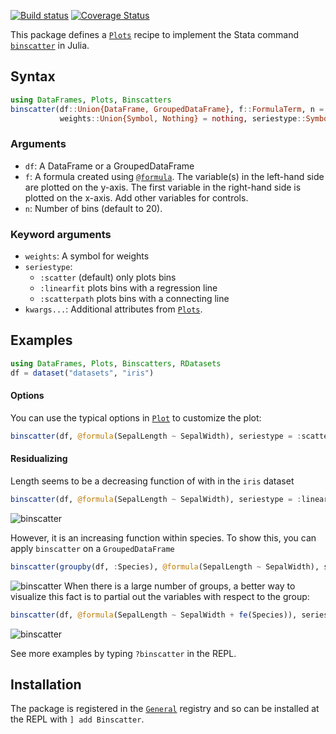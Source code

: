 [![Build status](https://github.com/matthieugomez/Binscatters.jl/workflows/CI/badge.svg)](https://github.com/matthieugomez/Binscatters.jl/actions)
[![Coverage Status](http://codecov.io/github/matthieugomez/Binscatters.jl/coverage.svg?branch=main)](http://codecov.io/github/matthieugomez/Binscatters.jl/?branch=main)

This package defines a [`Plots`](https://github.com/JuliaPlots/Plots.jl) recipe to implement the Stata command [`binscatter`](https://github.com/michaelstepner/binscatter) in Julia.

## Syntax

```julia
using DataFrames, Plots, Binscatters
binscatter(df::Union{DataFrame, GroupedDataFrame}, f::FormulaTerm, n = 20; 
           weights::Union{Symbol, Nothing} = nothing, seriestype::Symbol = :scatter, kwargs...)
```

### Arguments
* `df`: A DataFrame or a GroupedDataFrame
* `f`: A formula created using [`@formula`](@ref). The variable(s) in the left-hand side are plotted on the y-axis. The first variable in the right-hand side is plotted on the x-axis. Add other variables for controls.
* `n`: Number of bins (default to 20).

### Keyword arguments
* `weights`: A symbol for weights
* `seriestype`:
	- `:scatter` (default) only plots bins
	- `:linearfit` plots bins with a regression line
	- `:scatterpath` plots bins with a connecting line
* `kwargs...`: Additional attributes from [`Plots`](http://docs.juliaplots.org/latest/). 


## Examples
```julia
using DataFrames, Plots, Binscatters, RDatasets
df = dataset("datasets", "iris")
```




#### Options
You can use the typical options in [`Plot`](http://docs.juliaplots.org/latest/) to customize the plot:
```julia
binscatter(df, @formula(SepalLength ~ SepalWidth), seriestype = :scatterpath, linecolor = :blue, markercolor = :blue)
```


#### Residualizing
Length seems to be a decreasing function of with in the `iris` dataset
```julia
binscatter(df, @formula(SepalLength ~ SepalWidth), seriestype = :linearfit)
```
![binscatter](http://www.matthieugomez.com/files/p1.png)

However, it is an increasing function within species. To show this, you can apply `binscatter` on a `GroupedDataFrame`
```julia
binscatter(groupby(df, :Species), @formula(SepalLength ~ SepalWidth), seriestype = :linearfit)
```
![binscatter](http://www.matthieugomez.com/files/p2.png)
When there is a large number of groups, a better way to visualize this fact is to partial out the variables with respect to the group:
```julia
binscatter(df, @formula(SepalLength ~ SepalWidth + fe(Species)), seriestype = :linearfit)
```
![binscatter](http://www.matthieugomez.com/files/p3.png)


See more examples by typing `?binscatter` in the REPL.

## Installation
The package is registered in the [`General`](https://github.com/JuliaRegistries/General) registry and so can be installed at the REPL with `] add Binscatter`.

